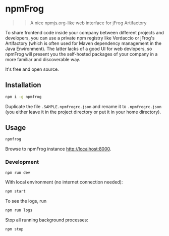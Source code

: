 # npmFrog

>> A nice npmjs.org-like web interface for jFrog Artifactory

To share frontend code inside your company between different projects and developers, you can use a private npm registry like Verdaccio or jFrog's Artifactory (which is often used for Maven dependency management in the Java Environment).
The latter lacks of a good UI for web devlopers, so npmFrog will present you the self-hosted packages of your company in a more familiar and discoverable way.

It's free and open source.

## Installation

```bash
npm i -g npmfrog
```

Duplicate the file `.SAMPLE.npmfrogrc.json` and rename it to `.npmfrogrc.json` (you either leave it in the project directory or put it in your home directory).

## Usage

```bash
npmfrog
```

Browse to npmFrog instance [http://localhost:8000](http://localhost:8000).

### Development

```bash
npm run dev
```

With local environment (no internet connection needed):

```bash
npm start
```

To see the logs, run

```bash
npm run logs
```

Stop all running background processes:

```bash
npm stop
```
